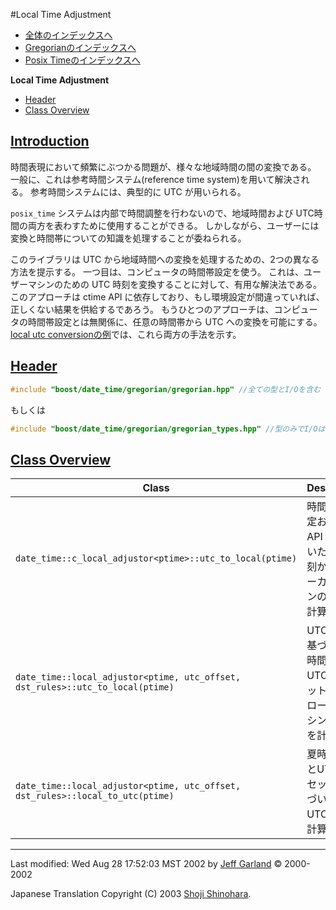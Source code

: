 #Local Time Adjustment

- [全体のインデックスへ](../date_time.md)
- [Gregorianのインデックスへ](./gregorian.md)
- [Posix Timeのインデックスへ](./posix_time.md)

**Local Time Adjustment**

- [Header](#header)
- [Class Overview](#class-overview)


## <a name="introduction" href="#introduction">Introduction</a>
時間表現において頻繁にぶつかる問題が、様々な地域時間の間の変換である。 一般に、これは参考時間システム(reference time system)を用いて解決される。 参考時間システムには、典型的に UTC が用いられる。

`posix_time` システムは内部で時間調整を行わないので、地域時間および UTC時間の両方を表わすために使用することができる。 しかしながら、ユーザーには変換と時間帯についての知識を処理することが委ねられる。

このライブラリは UTC から地域時間への変換を処理するための、2つの異なる方法を提示する。 一つ目は、コンピュータの時間帯設定を使う。 これは、ユーザーマシンのための UTC 時刻を変換することに対して、有用な解決法である。 このアプローチは ctime API に依存しており、もし環境設定が間違っていれば、正しくない結果を供給するであろう。 もうひとつのアプローチは、コンピュータの時間帯設定とは無関係に、任意の時間帯から UTC への変換を可能にする。[local utc conversionの例](./local_utc_conversion.cpp.md)では、これら両方の手法を示す。


## <a name="header" href="#header">Header</a>
```cpp
#include "boost/date_time/gregorian/gregorian.hpp" //全ての型とI/Oを含む
```

もしくは

```cpp
#include "boost/date_time/gregorian/gregorian_types.hpp" //型のみでI/Oは含まない
```


## <a name="class-overview" href="#class-overview">Class Overview</a>

| Class | Description | Example |
|-------|-------------|---------|
| `date_time::c_local_adjustor<ptime>::utc_to_local(ptime)` | 時間帯の設定および C API に基づいた UTC 時刻から、ローカルマシンの時刻を計算する | `typedef boost::date_time::c_local_adjustor<ptime> local_adj;`<br/> `ptime t10(date(2002,Jan,1), hours(7));`<br/> `ptime t11 = local_adj::utc_to_local(t10);` |
| `date_time::local_adjustor<ptime, utc_offset, dst_rules>::utc_to_local(ptime)` | UTC 時間に基づいた夏時間規則とUTCオフセットから、ローカルマシンの時刻を計算する | [例を参照](./local_utc_conversion.cpp.md) |
| `date_time::local_adjustor<ptime, utc_offset, dst_rules>::local_to_utc(ptime)` | 夏時間規則とUTCオフセットに基づいて、UTC時刻を計算する | [例を参照](./local_utc_conversion.cpp.md) |


***
Last modified: Wed Aug 28 17:52:03 MST 2002 by [Jeff Garland](mailto:jeff@crystalclearsoftware.com) © 2000-2002 

Japanese Translation Copyright (C) 2003 [Shoji Shinohara](mailto:sshino@cppll.jp).


